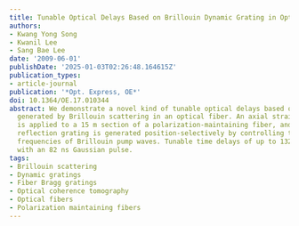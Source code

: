```yaml
---
title: Tunable Optical Delays Based on Brillouin Dynamic Grating in Optical Fibers
authors:
- Kwang Yong Song
- Kwanil Lee
- Sang Bae Lee
date: '2009-06-01'
publishDate: '2025-01-03T02:26:48.164615Z'
publication_types:
- article-journal
publication: '*Opt. Express, OE*'
doi: 10.1364/OE.17.010344
abstract: We demonstrate a novel kind of tunable optical delays based on dynamic grating
  generated by Brillouin scattering in an optical fiber. An axial strain gradient
  is applied to a 15 m section of a polarization-maintaining fiber, and the Brillouin
  reflection grating is generated position-selectively by controlling the optical
  frequencies of Brillouin pump waves. Tunable time delays of up to 132 ns are achieved
  with an 82 ns Gaussian pulse.
tags:
- Brillouin scattering
- Dynamic gratings
- Fiber Bragg gratings
- Optical coherence tomography
- Optical fibers
- Polarization maintaining fibers
---
```

